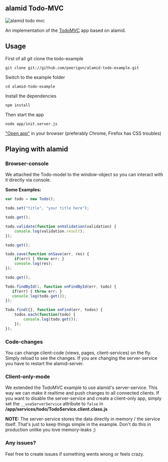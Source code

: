 ## alamid Todo-MVC

![alamid todo mvc](https://raw.github.com/peerigon/alamid-todo-example/master/alamid-todomvc.png)

An implementation of the [TodoMVC](http://addyosmani.github.com/todomvc/) app based on alamid.

## Usage 

First of all git clone the todo-example

`git clone git://github.com/peerigon/alamid-todo-example.git`

Switch to the example folder

`cd alamid-todo-example`

Install the dependencies

`npm install`

Then start the app

`node app/init.server.js`

["Open app"](http://localhost:9000) in your browser (preferably Chrome, Firefox has CSS troubles)

## Playing with alamid

### Browser-console 
We attached the Todo-model to the window-object so you can interact with it directly via console. 

__Some Examples:__

```javascript
var todo = new Todo();
```

```javascript
todo.set("title", "your title here");
```

```javascript
todo.get();
```

```javascript
todo.validate(function onValidation(validation) { 
	console.log(validation.result);
});
```

```javascript
todo.get();
```

```javascript 
todo.save(function onSave(err, res) { 
    if(err) { throw err; }
    console.log(res);
});
```

```javascript
todo.get();
```

```javascript
Todo.findById(1, function onFindById(err, todo) {
   if(err) { throw err; }
   console.log(todo.get());
});
```

```javascript
Todo.find({}, function onFind(err, todos) {
	todos.each(function(todo) {
	    console.log(todo.get());
	});
});
```

### Code-changes 

You can change client-code (views, pages, client-services) on the fly. Simply reload to see the changes. If you are changing the server-service you have to restart the alamid-server. 

### Client-only-mode
We extended the TodoMVC example to use alamid's server-service. This way we can make it realtime and push changes to all connected clients. If you want to disable the server-service and create a client-only app, simply set the `__useServerService` attribute to `false` in __/app/services/todo/TodoService.client.class.js__ 

__NOTE:__ The server-service stores the data directly in memory / the service itself. 
That's just to keep things simple in the example. Don't do this in production unlike you love memory-leaks ;)

 
### Any issues?
Feel free to create issues if something wents wrong or feels crazy. 
